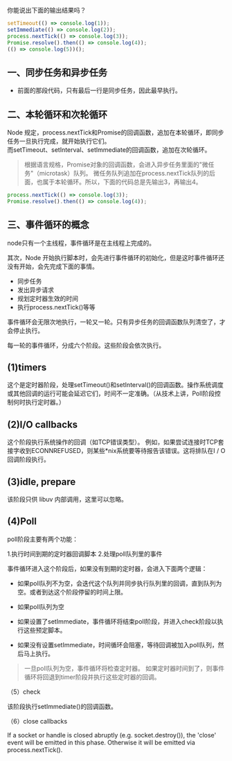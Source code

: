 
你能说出下面的输出结果吗？
```javascript
setTimeout(() => console.log(1));
setImmediate(() => console.log(2));
process.nextTick(() => console.log(3));
Promise.resolve().then(() => console.log(4));
(() => console.log(5))();
```
## 一、同步任务和异步任务

- 前面的那段代码，只有最后一行是同步任务，因此最早执行。

## 二、本轮循环和次轮循环

Node 规定，process.nextTick和Promise的回调函数，追加在本轮循环，即同步任务一旦执行完成，就开始执行它们。<br>
而setTimeout、setInterval、setImmediate的回调函数，追加在次轮循环。

> 根据语言规格，Promise对象的回调函数，会进入异步任务里面的"微任务"（microtask）队列。
> 微任务队列追加在process.nextTick队列的后面，也属于本轮循环。所以，下面的代码总是先输出3，再输出4。

```javascript
process.nextTick(() => console.log(3));
Promise.resolve().then(() => console.log(4));
```

## 三、事件循环的概念

node只有一个主线程，事件循环是在主线程上完成的。

其次，Node 开始执行脚本时，会先进行事件循环的初始化，但是这时事件循环还没有开始，会先完成下面的事情。

- 同步任务
- 发出异步请求
- 规划定时器生效的时间
- 执行process.nextTick()等等

事件循环会无限次地执行，一轮又一轮。只有异步任务的回调函数队列清空了，才会停止执行。

每一轮的事件循环，分成六个阶段。这些阶段会依次执行。

## (1)timers

这个是定时器阶段，处理setTimeout()和setInterval()的回调函数。操作系统调度或其他回调的运行可能会延迟它们，时间不一定准确。（从技术上讲，Poll阶段控制何时执行定时器。）

## (2)I/O callbacks

这个阶段执行系统操作的回调（如TCP错误类型）。 例如，如果尝试连接时TCP套接字收到ECONNREFUSED，则某些*nix系统要等待报告该错误。这将排队在I / O回调阶段执行。

## (3)idle, prepare

该阶段只供 libuv 内部调用，这里可以忽略。

## (4)Poll

poll阶段主要有两个功能：

1.执行时间到期的定时器回调脚本
2.处理poll队列里的事件

事件循环进入这个阶段后，如果没有到期的定时器，会进入下面两个逻辑：
- 如果poll队列不为空，会迭代这个队列并同步执行队列里的回调，直到队列为空。或者到达这个阶段停留的时间上限。

- 如果poll队列为空
 - 如果设置了setImmediate，事件循环将结束poll阶段，并进入check阶段以执行这些预定脚本。
 
 - 如果没有设置setImmediate，时间循环会阻塞，等待回调被加入poll队列，然后马上执行。
 
 > 一旦poll队列为空，事件循环将检查定时器。 如果定时器时间到了，则事件循环将回退到timer阶段并执行这些定时器的回调。

（5）check

该阶段执行setImmediate()的回调函数。

（6）close callbacks

If a socket or handle is closed abruptly (e.g. socket.destroy()), the 'close' event will be emitted in this phase. Otherwise it will be emitted via process.nextTick().

